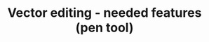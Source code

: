 ---
title: 'Vector editing - needed features (pen tool)'
redirect_to:
  - 'https://discuss.pencil2d.org/t/vector-editing-needed-features-pen-tool/792'
---